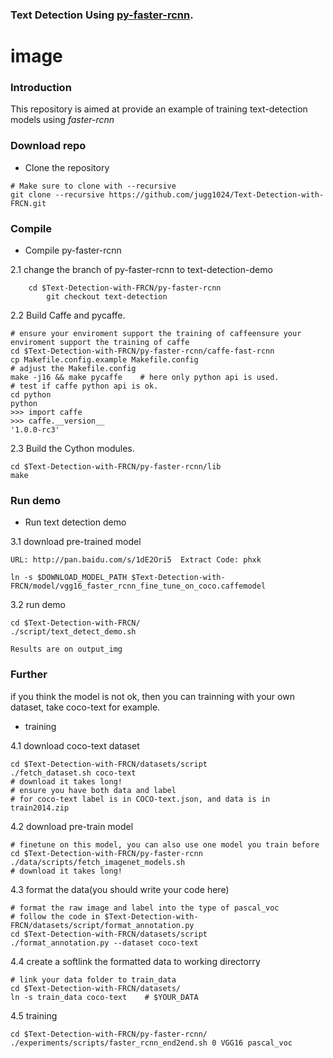 ### Text Detection Using [py-faster-rcnn](https://github.com/rbgirshick/py-faster-rcnn/blob/master/README.md).

# image #

### Introduction

This repository is aimed at provide an example of training text-detection models using *faster-rcnn*

### Download repo 

  + Clone the repository
  
  ```Shell
  # Make sure to clone with --recursive
  git clone --recursive https://github.com/jugg1024/Text-Detection-with-FRCN.git
  ```

### Compile

  + Compile py-faster-rcnn

  2.1 change the branch of py-faster-rcnn to text-detection-demo
```Shell
	cd $Text-Detection-with-FRCN/py-faster-rcnn
    	git checkout text-detection
```

  2.2 Build Caffe and pycaffe.

```Shell
# ensure your enviroment support the training of caffeensure your enviroment support the training of caffe
cd $Text-Detection-with-FRCN/py-faster-rcnn/caffe-fast-rcnn
cp Makefile.config.example Makefile.config
# adjust the Makefile.config
make -j16 && make pycaffe    # here only python api is used.
# test if caffe python api is ok.
cd python
python
>>> import caffe
>>> caffe.__version__
'1.0.0-rc3'
```

  2.3 Build the Cython modules.

```Shell
cd $Text-Detection-with-FRCN/py-faster-rcnn/lib
make
```
	
### Run demo

  + Run text detection demo

  3.1 download pre-trained model

	URL: http://pan.baidu.com/s/1dE2Ori5  Extract Code: phxk
```Shell
ln -s $DOWNLOAD_MODEL_PATH $Text-Detection-with-FRCN/model/vgg16_faster_rcnn_fine_tune_on_coco.caffemodel
```
  3.2 run demo

```Shell
cd $Text-Detection-with-FRCN/
./script/text_detect_demo.sh
```
	Results are on output_img


### Further

  if you think the model is not ok, then you can trainning with your own dataset, take coco-text for example.
  
  + training 

  4.1 download coco-text dataset

```Shell
cd $Text-Detection-with-FRCN/datasets/script
./fetch_dataset.sh coco-text
# download it takes long!
# ensure you have both data and label
# for coco-text label is in COCO-text.json, and data is in train2014.zip
```

  4.2 download pre-train model

```Shell
# finetune on this model, you can also use one model you train before
cd $Text-Detection-with-FRCN/py-faster-rcnn
./data/scripts/fetch_imagenet_models.sh
# download it takes long!
```

  4.3 format the data(you should write your code here)

```Shell
# format the raw image and label into the type of pascal_voc
# follow the code in $Text-Detection-with-FRCN/datasets/script/format_annotation.py
cd $Text-Detection-with-FRCN/datasets/script
./format_annotation.py --dataset coco-text
```
	
  4.4 create a softlink the formatted data to working directorry
       
```Shell
# link your data folder to train_data
cd $Text-Detection-with-FRCN/datasets/
ln -s train_data coco-text    # $YOUR_DATA
```       
        
  4.5 training
      
```Shell
cd $Text-Detection-with-FRCN/py-faster-rcnn/
./experiments/scripts/faster_rcnn_end2end.sh 0 VGG16 pascal_voc
```
